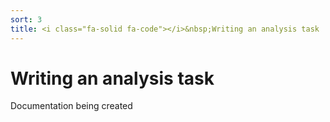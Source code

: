 ```yaml
---
sort: 3
title: <i class="fa-solid fa-code"></i>&nbsp;Writing an analysis task
---
```


# Writing an analysis task

Documentation being created
